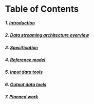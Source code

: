# Table of Contents

##### 1. [Introduction](Introduction.md)
##### 2. [Data streaming architecture overview](Overview.md)
##### 3. [Specification](Specification.md)
##### 4. [Reference model](ReferenceModel.md)
##### 5. [Input data tools](Inputtools.md)
##### 6. [Output data tools](Outputtools.md)
##### 7. [Planned work](PlannedWork.md)
